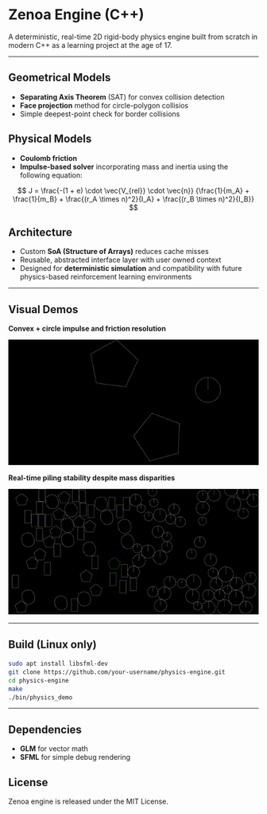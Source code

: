 # Zenoa Engine (C++)

A deterministic, real-time 2D rigid-body physics engine built from scratch in modern C++ as a learning project at the age of 17.

---

## Geometrical Models

- **Separating Axis Theorem** (SAT) for convex collision detection
- **Face projection** method for circle-polygon collisios
- Simple deepest-point check for border collisions

## Physical Models

- **Coulomb friction**
- **Impulse-based solver** incorporating mass and inertia using the following equation:

$$
J = \frac{-(1 + e) \cdot \vec{V_{rel}} \cdot \vec{n}}
{\frac{1}{m_A} + \frac{1}{m_B} + \frac{(r_A \times n)^2}{I_A} + \frac{(r_B \times n)^2}{I_B}}
$$

## Architecture

- Custom **SoA (Structure of Arrays)** reduces cache misses
- Reusable, abstracted interface layer with user owned context
- Designed for **deterministic simulation** and compatibility with future physics-based reinforcement learning environments

---

## Visual Demos

**Convex + circle impulse and friction resolution**

![convexcircle](media/convex_circle_impulse.gif)

**Real-time piling stability despite mass disparities**

![Piling stability under mass disparity](media/50convex_50circle.gif)

---

## Build (Linux only)

```sh
sudo apt install libsfml-dev
git clone https://github.com/your-username/physics-engine.git
cd physics-engine
make
./bin/physics_demo
```

---

## Dependencies

- **GLM** for vector math
- **SFML** for simple debug rendering

## License

Zenoa engine is released under the MIT License.
